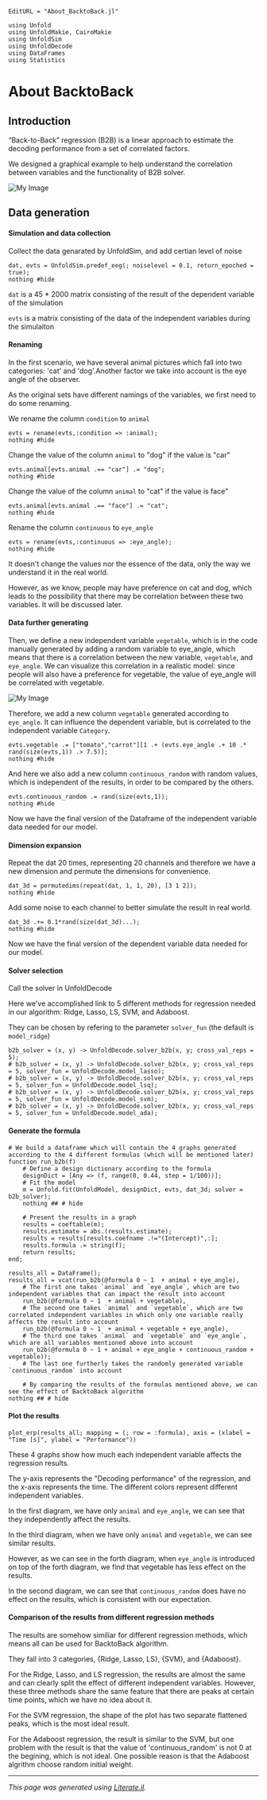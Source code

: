 ```@meta
EditURL = "About_BacktoBack.jl"
```

````@example About_BacktoBack
using Unfold
using UnfoldMakie, CairoMakie
using UnfoldSim
using UnfoldDecode
using DataFrames
using Statistics
````

# About BacktoBack
## Introduction

“Back-to-Back” regression (B2B) is a linear approach to estimate the decoding performance from a set of correlated factors.

We designed a graphical example to help understand the correlation between variables and the functionality of B2B solver.

![My Image](pic/dog_and_cat.png)

## Data generation

#### Simulation and data collection
Collect the data genarated by UnfoldSim, and add certian level of noise

````@example About_BacktoBack
dat, evts = UnfoldSim.predef_eeg(; noiselevel = 0.1, return_epoched = true);
nothing #hide
````

`dat` is a 45 * 2000 matrix consisting of the result of the dependent variable of the simulation

`evts` is a matrix consisting of the data of the independent variables during the simulaiton

#### Renaming

In the first scenario, we have several animal pictures which fall into two categories: 'cat' and 'dog'.Another factor we take into account is the eye angle of the observer.

As the original sets have different namings of the variables, we first need to do some renaming.

We rename the column `condition` to `animal`

````@example About_BacktoBack
evts = rename(evts,:condition => :animal);
nothing #hide
````

Change the value of the column `animal` to "dog" if the value is "car"

````@example About_BacktoBack
evts.animal[evts.animal .== "car"] .= "dog";
nothing #hide
````

Change the value of the column `animal` to "cat" if the value is face"

````@example About_BacktoBack
evts.animal[evts.animal .== "face"] .= "cat";
nothing #hide
````

Rename the column `continuous` to `eye_angle`

````@example About_BacktoBack
evts = rename(evts,:continuous => :eye_angle);
nothing #hide
````

It doesn't change the values nor the essence of the data, only the way we understand it in the real world.

However, as we know, people may have preference on cat and dog, which leads to the possibility that there may be correlation between these two variables. It will be discussed later.

#### Data further generating

Then, we define a new independent variable `vegetable`, which is in the code manually generated by adding a random variable to eye_angle, which means that there is a correlation between the new variable, `vegetable`, and `eye_angle`. We can visualize this correlation in a realistic model: since people will also have a preference for vegetable, the value of eye_angle will be correlated with vegetable.

![My Image](pic/dog_and_cat_and_vegetable.png)

Therefore, we add a new column `vegetable` generated according to `eye_angle`. It can influence the dependent variable, but is correlated to the independent variable `Category`.

````@example About_BacktoBack
evts.vegetable .= ["tomato","carrot"][1 .+ (evts.eye_angle .+ 10 .* rand(size(evts,1)) .> 7.5)];
nothing #hide
````

And here we also add a new column `continuous_random` with random values, which is independent of the results, in order to be compared by the others.

````@example About_BacktoBack
evts.continuous_random .= rand(size(evts,1));
nothing #hide
````

Now we have the final version of the Dataframe of the independent variable data needed for our model.

#### Dimension expansion
Repeat the dat 20 times, representing 20 channels and therefore we have a new dimension and permute the dimensions for convenience.

````@example About_BacktoBack
dat_3d = permutedims(repeat(dat, 1, 1, 20), [3 1 2]);
nothing #hide
````

Add some noise to each channel to better simulate the result in real world.

````@example About_BacktoBack
dat_3d .+= 0.1*rand(size(dat_3d)...);
nothing #hide
````

Now we have the final version of the dependent variable data needed for our model.

#### Solver selection
Call the solver in UnfoldDecode

Here we've accomplished link to 5 different methods for regression needed in our algorithm: Ridge, Lasso, LS, SVM, and Adaboost.

They can be chosen by refering to the parameter `solver_fun` (the default is `model_ridge`)

````@example About_BacktoBack
b2b_solver = (x, y) -> UnfoldDecode.solver_b2b(x, y; cross_val_reps = 5);
# b2b_solver = (x, y) -> UnfoldDecode.solver_b2b(x, y; cross_val_reps = 5, solver_fun = UnfoldDecode.model_lasso);
# b2b_solver = (x, y) -> UnfoldDecode.solver_b2b(x, y; cross_val_reps = 5, solver_fun = UnfoldDecode.model_lsq);
# b2b_solver = (x, y) -> UnfoldDecode.solver_b2b(x, y; cross_val_reps = 5, solver_fun = UnfoldDecode.model_svm);
# b2b_solver = (x, y) -> UnfoldDecode.solver_b2b(x, y; cross_val_reps = 5, solver_fun = UnfoldDecode.model_ada);
````

#### Generate the formula

````@example About_BacktoBack
# We build a dataframe which will contain the 4 graphs generated according to the 4 different formulas (which will be mentioned later)
function run_b2b(f)
    # Define a design dictionary according to the formula
    designDict = [Any => (f, range(0, 0.44, step = 1/100))];
    # Fit the model
    m = Unfold.fit(UnfoldModel, designDict, evts, dat_3d; solver = b2b_solver);
    nothing ## # hide

    # Present the results in a graph
    results = coeftable(m);
    results.estimate = abs.(results.estimate);
    results = results[results.coefname .!="(Intercept)",:];
    results.formula .= string(f);
    return results;
end;

results_all = DataFrame();
results_all = vcat(run_b2b(@formula 0 ~ 1  + animal + eye_angle),
    # The first one takes `animal` and `eye_angle`, which are two independent variables that can impact the result into account
    run_b2b(@formula 0 ~ 1  + animal + vegetable),
    # The second one takes `animal` and `vegetable`, which are two correlated independent variables in which only one variable really affects the result into account
    run_b2b(@formula 0 ~ 1  + animal + vegetable + eye_angle),
    # The third one takes `animal` and `vegetable` and `eye_angle`, which are all variables mentioned above into account
    run_b2b(@formula 0 ~ 1 + animal + eye_angle + continuous_random + vegetable));
    # The last one furtherly takes the randomly generated variable `continuous_random` into account

    # By comparing the results of the formulas mentioned above, we can see the effect of BacktoBack algorithm
nothing ## # hide
````

#### Plot the results

````@example About_BacktoBack
plot_erp(results_all; mapping = (; row = :formula), axis = (xlabel = "Time [s]", ylabel = "Performance"))
````

These 4 graphs show how much each independent variable affects the regression results.

The y-axis represents the "Decoding performance" of the regression, and the x-axis represents the time. The different colors represent different independent variables.

In the first diagram, we have only `animal` and `eye_angle`, we can see that they independently affect the results.

In the third diagram, when we have only `animal` and `vegetable`, we can see similar results.

However, as we can see in the forth diagram, when `eye_angle` is introduced on top of the forth diagram, we find that vegetable has less effect on the results.

In the second diagram, we can see that `continuous_random` does have no effect on the results, which is consistent with our expectation.

#### Comparison of the results from different regression methods
The results are somehow similiar for different regression methods, which means all can be used for BacktoBack algorithm.

They fall into 3 categories, {Ridge, Lasso, LS}, {SVM}, and {Adaboost}.

For the Ridge, Lasso, and LS regression, the results are almost the same and can clearly split the effect of different independent variables. However, these three methods share the same feature that there are peaks at certain time points, which we have no idea about it.

For the SVM regression, the shape of the plot has two separate flattened peaks, which is the most ideal result.

For the Adaboost regression, the result is similar to the SVM, but one problem with the result is that the value of 'continuous_random' is not 0 at the begining, which is not ideal. One possible reason is that the Adaboost algrithm choose random initial weight.

---

*This page was generated using [Literate.jl](https://github.com/fredrikekre/Literate.jl).*

